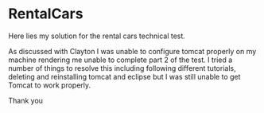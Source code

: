 # RentalCars

Here lies my solution for the rental cars technical test.

As discussed with Clayton I was unable to configure tomcat properly on my machine rendering me unable to complete part 2 of the test. I tried a number of things to resolve this including following different tutorials, deleting and reinstalling tomcat and eclipse but I was still unable to get Tomcat to work properly.

Thank you 
